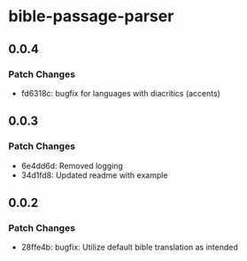 # bible-passage-parser

## 0.0.4

### Patch Changes

- fd6318c: bugfix for languages with diacritics (accents)

## 0.0.3

### Patch Changes

- 6e4dd6d: Removed logging
- 34d1fd8: Updated readme with example

## 0.0.2

### Patch Changes

- 28ffe4b: bugfix: Utilize default bible translation as intended
